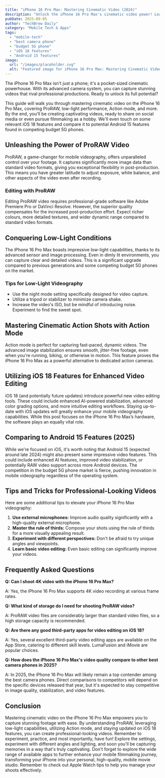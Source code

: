 ```yaml
---
title: "iPhone 16 Pro Max: Mastering Cinematic Video (2024)"
description: "Unlock the iPhone 16 Pro Max's cinematic video power! Learn ProRAW, low-light secrets, and action shot techniques.  Best camera phone tips & iOS 18 features. Read now!"
pubDate: 2025-09-05
author: "TechBrew Daily"
category: "Mobile Tech & Apps"
tags:
  - "mobile-tech"
  - "best camera phone"
  - "budget 5G phone"
  - "iOS 18 features"
  - "Android 15 features"
image:
  url: "/images/placeholder.svg"
  alt: "Featured image for iPhone 16 Pro Max: Mastering Cinematic Video (2024)"
---
```


The iPhone 16 Pro Max isn't just a phone; it's a pocket-sized cinematic powerhouse.  With its advanced camera system, you can capture stunning videos that rival professional productions.  Ready to unlock its full potential?

This guide will walk you through mastering cinematic video on the iPhone 16 Pro Max, covering ProRAW, low-light performance, Action mode, and more.  By the end, you'll be creating captivating videos, ready to share on social media or even pursue filmmaking as a hobby.  We'll even touch on some relevant iOS 18 features and compare it to potential Android 15 features found in competing budget 5G phones.

## Unleashing the Power of ProRAW Video

ProRAW, a game-changer for mobile videography, offers unparalleled control over your footage.  It captures significantly more image data than standard video formats, giving you exceptional flexibility in post-production.  This means you have greater latitude to adjust exposure, white balance, and other aspects of the video even after recording.

### Editing with ProRAW

Editing ProRAW video requires professional-grade software like Adobe Premiere Pro or DaVinci Resolve.  However, the superior quality compensates for the increased post-production effort.  Expect richer colours, more detailed textures, and wider dynamic range compared to standard video formats.


## Conquering Low-Light Conditions

The iPhone 16 Pro Max boasts impressive low-light capabilities, thanks to its advanced sensor and image processing.  Even in dimly lit environments, you can capture clear and detailed videos.  This is a significant upgrade compared to previous generations and some competing budget 5G phones on the market.

### Tips for Low-Light Videography

*   Use the night mode setting specifically designed for video capture.
*   Utilize a tripod or stabilizer to minimize camera shake.
*   Increase the video's ISO, but be mindful of introducing noise.  Experiment to find the sweet spot.

## Mastering Cinematic Action Shots with Action Mode

Action mode is perfect for capturing fast-paced, dynamic videos.  The advanced image stabilization ensures smooth, jitter-free footage, even when you're running, biking, or otherwise in motion.  This feature proves the iPhone 16 Pro Max as a powerful alternative to dedicated action cameras.


## Utilizing iOS 18 Features for Enhanced Video Editing

iOS 18 (and potentially future updates) introduce powerful new video editing tools.  These could include enhanced AI-powered stabilization, advanced color grading options, and more intuitive editing workflows.  Staying up-to-date with iOS updates will greatly enhance your mobile videography capabilities.  While this post focuses on the iPhone 16 Pro Max’s hardware, the software plays an equally vital role.


## Comparing to Android 15 Features (2025)

While we're focused on iOS, it's worth noting that Android 15 (expected around late 2024) might also present some impressive video features.  This could include enhanced AI features, improved video stabilization, or potentially RAW video support across more Android devices.   The competition in the budget 5G phone market is fierce, pushing innovation in mobile videography regardless of the operating system.


## Tips and Tricks for Professional-Looking Videos

Here are some additional tips to elevate your iPhone 16 Pro Max videography:

1.  **Use external microphones:**  Improve audio quality significantly with a high-quality external microphone.
2.  **Master the rule of thirds:**  Compose your shots using the rule of thirds for a more visually appealing result.
3.  **Experiment with different perspectives:**  Don't be afraid to try unique angles and viewpoints.
4.  **Learn basic video editing:** Even basic editing can significantly improve your videos.

## Frequently Asked Questions

**Q: Can I shoot 4K video with the iPhone 16 Pro Max?**

A: Yes, the iPhone 16 Pro Max supports 4K video recording at various frame rates.

**Q: What kind of storage do I need for shooting ProRAW video?**

A: ProRAW video files are considerably larger than standard video files, so a high storage capacity is recommended.

**Q:  Are there any good third-party apps for video editing on iOS 18?**

A: Yes, several excellent third-party video editing apps are available on the App Store, catering to different skill levels.  LumaFusion and iMovie are popular choices.

**Q: How does the iPhone 16 Pro Max's video quality compare to other best camera phones in 2025?**

A: In 2025, the iPhone 16 Pro Max will likely remain a top contender among the best camera phones.  Direct comparisons to competitors will depend on the specific devices released that year, but it's expected to stay competitive in image quality, stabilization, and video features.

## Conclusion

Mastering cinematic video on the iPhone 16 Pro Max empowers you to capture stunning footage with ease. By understanding ProRAW, leveraging low-light capabilities, utilizing Action mode, and staying updated on iOS 18 features, you can create professional-looking videos.  Remember to experiment, practice, and most importantly, have fun!  Explore the settings, experiment with different angles and lighting, and soon you'll be capturing memories in a way that's truly captivating. Don't forget to explore the wide range of available apps to further enhance your mobile filmmaking journey, transforming your iPhone into your personal, high-quality, mobile movie studio. Remember to check out Apple Watch tips to help you manage your shoots effectively.